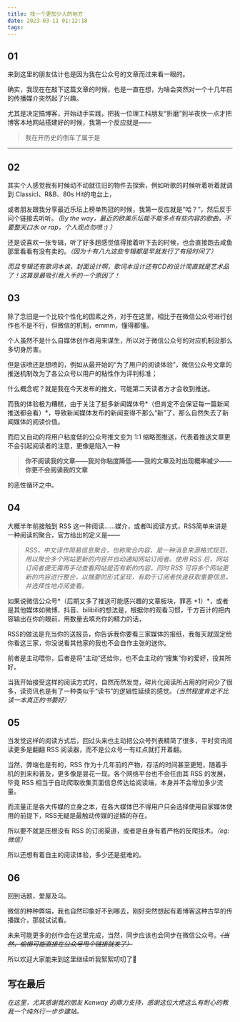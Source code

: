 ```yaml
---
title: 找一个更加少人的地方
date: 2023-03-11 01:12:18
tags:
---
```

## 01
来到这里的朋友估计也是因为我在公众号的文章而过来看一眼的。

确实，我现在在敲下这篇文章的时候，也是一直在想，为啥会突然对一个十几年前的传播媒介突然起了兴趣。

尤其是决定搞博客，开始动手实践，把我一位理工科朋友“折磨”到半夜快一点才把博客本地网站搭建好的时候，我第一个反应就是——

>我在开历史的倒车了属于是
***

## 02
其实个人感觉我有时候动不动就往旧的物件去探索，例如听歌的时候听着听着就调到 Classicl、R&B、80s Hit的电台上，

或者朋友跟我分享最近乐坛上榜单热冠的时候，我第一反应就是“哈？”，然后反手问个链接去听听。*（By the way，最近的欧美乐坛能不能多点有些内容的歌曲，不要整天口水 or rap，个人观点勿喷 :) ）*

还是说喜欢一张专辑，听了好多趟感觉值得接着听下去的时候，也会直接跑去咸鱼那里看看有没有卖的。*（因为十有八九这些专辑都是早就发行了有段时间了）*

*而且专辑还有歌词本诶，封面设计啊，歌词本设计还有CD的设计简直就是艺术品了！这算是最吸引我入手的一个原因了！*

## 03
除了念旧是一个比较个性化的因素之外，对于在这里，相比于在微信公众号进行创作也不是不行，但微信的机制，emmm，懂得都懂。

个人虽然不是什么自媒体创作者用来谋生，所以对于微信公众号的对应机制没那么多切身厉害。

但是该喷还是想喷的，例如从最开始的“为了用户的阅读体验”，微信公众号文章的推送机制改为了各公众号以用户的粘性作为评判标准；

什么概念呢？就是我在今天发布的推文，可能第二天读者方才会收到推送。

而我的体验极为糟糕，由于关注了挺多新闻媒体号*（但肯定不会保证每一篇新闻推送都会看）*，导致新闻媒体发布的新闻变得不那么“新”了，那么自然失去了新闻媒体的阅读价值。

而后又自动的将用户粘度低的公众号推文变为 1:1 缩略图推送，代表着推送文章更不会引起阅读者的注意，更像是陷入一种

>**你不阅读我的文章——我对你粘度降低——我的文章及时出现概率减少——你更不会阅读我的文章**

的恶性循环之中。

## 04
大概半年前接触到 RSS 这一种阅读……媒介，或者叫阅读方式，RSS简单来讲是一种阅读的聚合，官方给出的定义是——

>*RSS，中文译作简易信息聚合，也称聚合内容，是一种消息来源格式规范，用以聚合多个网站更新的内容并自动通知网站订阅者。使用 RSS 后，网站订阅者便无需再手动查看网站是否有新的内容，同时 RSS 可将多个网站更新的内容进行整合，以摘要的形式呈现，有助于订阅者快速获取重要信息，并选择性地点阅查看。*

如果说微信公众号*（后期又多了推送可能感兴趣的文章板块，罪恶 +1）*，或者是其他媒体如微博、抖音、bilibili的想法是，根据你的观看习惯，千方百计的把内容输出在你的眼前，用数量去填充你的精力的话，

RSS的做法是充当你的送报员，你告诉我你要看三家媒体的报纸，我每天就固定给你看这三家，你没说看其他家的我也不会自作主张的送你。

前者是主动喂你，后者是将“主动”还给你，也不会主动的“搜集”你的爱好，投其所好。

当我开始接受这样的阅读方式时，自然而然发觉，碎片化阅读所占用的时间少了很多，读资讯也是有了一种类似于“读书”的逻辑性延续的感觉。*（当然程度肯定不比读一本真正的书要好）*

## 05
当发觉这样的阅读方式后，回过头来也主动把公众号列表精简了很多，平时资讯阅读更多是翻翻 RSS 阅读器，而不是公众号一有红点就打开着翻。

当然，弊端也是有的，RSS 作为十几年前的产物，存活的时间甚至更短，随着手机的到来和普及，更多像是昙花一现。各个网络平台也不会任由其 RSS 的发展，毕竟 RSS 相当于自动爬取收集页面信息传达给阅读端，本身并不会增加多少流量。

而流量正是各大传媒的立身之本，在各大媒体巴不得用户只会选择使用自家媒体使用的前提下，RSS无疑是最触动传媒的逆鳞的存在。

所以要不就是压根没有 RSS 的订阅渠道，或者是自身有着严格的反爬技术。*（eg: 微信）*

所以还想有着自主的阅读体验，多少还是挺难的。

## 06
回到话题，爱屋及乌。

微信的种种弊端，我也自然印象好不到哪去，刚好突然想起有着博客这种古早的传播媒介，那就试试看。

未来可能更多的创作会在这里完成，当然，同步应该也会同步在微信公众号。~~*（当然，偷懒可能直接在公众号甩个链接就发了）*~~

所以欢迎大家能来到这里继续听我絮絮叨叨了🤣


## 写在最后
*在这里，尤其感谢我的朋友 Kenway 的鼎力支持，感谢这位大佬这么有耐心的教我一个纯外行一步步建站。*

